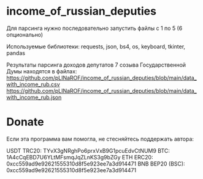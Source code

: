 # income_of_russian_deputies

Для парсинга нужно последовательно запустить файлы с 1 по 5 (6 опционально)

Используемые библиотеки: requests, json, bs4, os, keyboard, tkinter, pandas

Результаты парсинга доходов депутатов 7 созыва Государственной Думы находятся в файлах:
https://github.com/pLINaROF/income_of_russian_deputies/blob/main/data_with_income_rub.csv
https://github.com/pLINaROF/income_of_russian_deputies/blob/main/data_with_income_rub.json


# Donate
Если эта программа вам помогла, не стесняйтесь поддержать автора:

USDT TRC20: TYvX3gNRghPo6prxVxB9G1pcuEdvCtNUM9
BTC: 1A4cCqEBD7U6YLtMFsmqJqZLnKS3g9bZGy
ETH ERC20: 0xcc559ad9e92621555310d8f5e923ee7a3d914471
BNB BEP20 (BSC): 0xcc559ad9e92621555310d8f5e923ee7a3d914471
